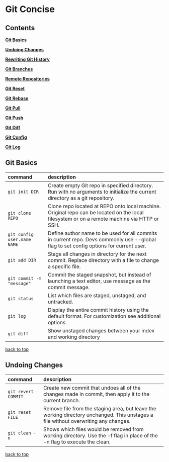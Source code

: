 # **Git Concise**

<a id="top"></a>

## **Contents**

[**Git Basics**](#1)

[**Undoing Changes**](#2)

[**Rewriting Git History**](#3)

[**Git Branches**](#4)

[**Remote Repositories**](#5)

[**Git Reset**](#6)

[**Git Rebase**](#7)

[**Git Pull**](#8)

[**Git Push**](#9)

[**Git Diff**](#10)

[**Git Config**](#11)

[**Git Log**](#12)





<a id="1"></a>

## **Git Basics**


| command                     | description                                                                                                                                 |
| :-------------------------- | :------------------------------------------------------------------------------------------------------------------------------------------ |
| `git init DIR`              | Create empty Git repo in specified directory. Run with no arguments to initialize the current directory as a git repository.                |
| `git clone REPO`            | Clone repo located at REPO onto local machine. Original repo can be located on the local filesystem or on a remote machine via HTTP or SSH. |
| `git config user.name NAME` | Define author name to be used for all commits in current repo. Devs commonly use --global flag to set config options for current user.      |
| `git add DIR`               | Stage all changes in directory for the next commit. Replace directory with a file to change a specific file.                                |
| `git commit -m "message"`   | Commit the staged snapshot, but instead of launching a text editor, use message as the commit message.                                      |
| `git status`                | List which files are staged, unstaged, and untracked.                                                                                       |
| `git log`                   | Display the entire commit history using the default format. For customization see additional options.                                       |
| `git diff`                  | Show unstaged changes between your index and working directory                                                                              |

[back to top](#top)

<a id="2"></a>

## **Undoing Changes**

| command             | description                                                                                                                         |
| :------------------ | :---------------------------------------------------------------------------------------------------------------------------------- |
| `git revert COMMIT` | Create new commit that undoes all of the changes made in commit, then apply it to the current branch.                               |
| `git reset FILE`    | Remove file from the staging area, but leave the working directory unchanged. This unstages a file without overwriting any changes. |
| `git clean -n`      | Shows which files would be removed from working directory. Use the -f flag in place of the -n flag to execute the clean.            |

[back to top](#top)
